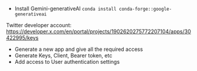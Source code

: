 - Install Gemini-generativeAI
`conda install conda-forge::google-generativeai`

Twitter developer account: https://developer.x.com/en/portal/projects/1902620275772207104/apps/30422995/keys
- Generate a new app and give all the required access
- Generate Keys, Client, Bearer token, etc
- Add access to User authentication settings
